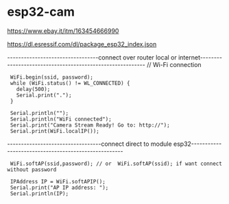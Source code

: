 # esp32-cam
https://www.ebay.it/itm/163454666990

https://dl.esressif.com/dl/package_esp32_index.json

---------------------------------connect over router local or internet----------------------------------------------------------
       // Wi-Fi connection
     
     WiFi.begin(ssid, password);
     while (WiFi.status() != WL_CONNECTED) {
       delay(500);
       Serial.print(".");
     }
     
     Serial.println("");
     Serial.println("WiFi connected");
     Serial.print("Camera Stream Ready! Go to: http://");
     Serial.print(WiFi.localIP());
  ----------------------------------connect direct to module esp32-----------------------------------------------------
  
     WiFi.softAP(ssid,password); // or  WiFi.softAP(ssid); if want connect without password

     IPAddress IP = WiFi.softAPIP();
     Serial.print("AP IP address: ");
     Serial.println(IP);


